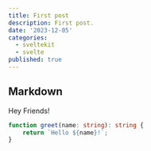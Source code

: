 ```yaml
---
title: First post
description: First post.
date: '2023-12-05'
categories:
  - sveltekit
  - svelte
published: true
---
```


## Markdown

Hey Friends!

```ts
function greet(name: string): string {
	return `Hello ${name}!`;
}
```
